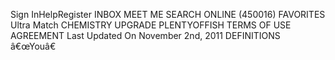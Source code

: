 Sign InHelpRegister INBOX MEET ME SEARCH ONLINE (450016) FAVORITES Ultra Match CHEMISTRY UPGRADE PLENTYOFFISH TERMS OF USE AGREEMENT Last Updated On November 2nd, 2011 DEFINITIONS â€œYouâ€